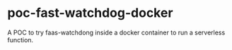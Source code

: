 # poc-fast-watchdog-docker
A POC to try  faas-watchdong inside a docker container to run a serverless function.
